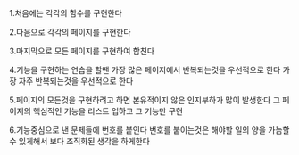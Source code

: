 1.처음에는 각각의 함수를 구현한다

2.다음으로 각각의 페이지를 구현한다

3.마지막으로 모든 페이지를 구현하여 합친다

4.기능을 구현하는 연습을 할땐 가장 많은 페이지에서 반복되는것을 우선적으로 한다 가장 자주 반복되는것을 우선적으로 한다

5.페이지의 모든것을 구현하려고 하면 본유적이지 않은 인지부하가 많이 발생한다 그 페이지의 핵심적인 기능을 리스트 업하고 그 기능만 구현

6.기능중심으로 낸 문제들에 번호를 붙인다 번호를 붙이는것은 해야할 일의 양을 가늠할 수 있게해서 보다 조직화된 생각을 하게한다
